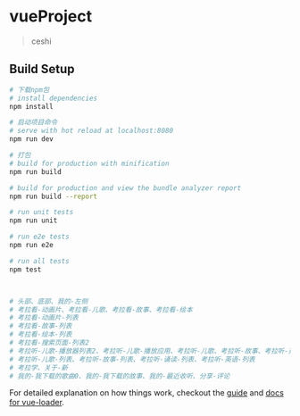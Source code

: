 # vueProject

> ceshi

## Build Setup

``` bash
# 下载npm包
# install dependencies
npm install

# 启动项目命令
# serve with hot reload at localhost:8080
npm run dev

# 打包
# build for production with minification
npm run build

# build for production and view the bundle analyzer report
npm run build --report

# run unit tests
npm run unit

# run e2e tests
npm run e2e

# run all tests
npm test



# 头部、底部、我的-左侧
# 考拉看-动画片、考拉看-儿歌、考拉看-故事、考拉看-绘本
# 考拉看-动画片-列表
# 考拉看-故事-列表
# 考拉看-绘本-列表
# 考拉看-搜索页面-列表2
# 考拉听-儿歌-播放器列表2、考拉听-儿歌-播放应用、考拉听-儿歌、考拉听-故事、考拉听-英语
# 考拉听-儿歌-列表、考拉听-故事-列表、考拉听-诵读-列表、考拉听-英语-列表
# 考拉学、关于-新
# 我的-我下载的歌曲0、我的-我下载的故事、我的-最近收听、分享-评论

```

For detailed explanation on how things work, checkout the [guide](http://vuejs-templates.github.io/webpack/) and [docs for vue-loader](http://vuejs.github.io/vue-loader).

